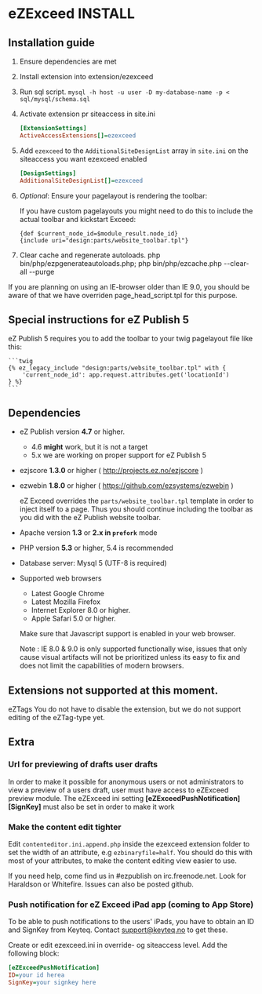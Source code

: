 eZExceed INSTALL
================

Installation guide
------------------

1. Ensure dependencies are met
2. Install extension into extension/ezexceed
3. Run sql script. `mysql -h host -u user -D my-database-name -p < sql/mysql/schema.sql`
4. Activate extension pr siteaccess in site.ini

    ```ini
    [ExtensionSettings]
    ActiveAccessExtensions[]=ezexceed
    ```

5. Add `ezexceed` to the `AdditionalSiteDesignList` array in `site.ini` on the siteaccess you want ezexceed enabled

    ```ini
    [DesignSettings]
    AdditionalSiteDesignList[]=ezexceed
    ```
6. *Optional*: Ensure your pagelayout is rendering the toolbar:
    
    If you have custom pagelayouts you might need to do this to include the actual toolbar and kickstart Exceed:

    ```smarty
    {def $current_node_id=$module_result.node_id}
    {include uri="design:parts/website_toolbar.tpl"}
    ```

7. Clear cache and regenerate autoloads.
   php bin/php/ezpgenerateautoloads.php; php bin/php/ezcache.php --clear-all --purge

If you are planning on using an IE-browser older than IE 9.0, you should be aware of that we have overriden page_head_script.tpl for this purpose.

Special instructions for eZ Publish 5
-------------------------------------

eZ Publish 5 requires you to add the toolbar to your twig pagelayout file like this:

    ```twig
    {% ez_legacy_include "design:parts/website_toolbar.tpl" with {
        'current_node_id': app.request.attributes.get('locationId')
    } %}
    ```

Dependencies
------------
* eZ Publish version **4.7** or higher.
  * 4.6 **might** work, but it is not a target
  * 5.x we are working on proper support for eZ Publish 5
* ezjscore **1.3.0** or higher ( http://projects.ez.no/ezjscore )
* ezwebin **1.8.0** or higher ( https://github.com/ezsystems/ezwebin )

    eZ Exceed overrides the `parts/website_toolbar.tpl` template in order to inject itself to a page.
    Thus you should continue including the toolbar as you did with the eZ Publish website toolbar.

* Apache version **1.3** or **2.x in `prefork`** mode
* PHP version **5.3** or higher, 5.4 is recommended
* Database server: Mysql 5 (UTF-8 is required)
* Supported web browsers
  * Latest Google Chrome
  * Latest Mozilla Firefox 
  * Internet Explorer 8.0 or higher.
  * Apple Safari 5.0 or higher.

   Make sure that Javascript support is enabled in your web browser.

   Note : IE 8.0 & 9.0 is only supported functionally wise, issues that only cause
           visual artifacts will not be prioritized unless its easy to fix and does
           not limit the capabilities of modern browsers.


Extensions not supported at this moment.
---------------------------------------

eZTags
    You do not have to disable the extension, but we do not support editing of the eZTag-type yet.

## Extra

### Url for previewing of drafts user drafts
In order to make it possible for anonymous users or not administrators to view a preview of a users draft, user must have access to eZExceed preview module.
The eZExceed ini setting **[eZExceedPushNotification][SignKey]** must also be set in order to make it work

### Make the content edit tighter

Edit `contenteditor.ini.append.php` inside the ezexceed extension folder to set the width of an attribute, e.g `ezbinaryfile=half`. You should do this with most of your attributes, to make the content editing view easier to use.

If you need help, come find us in #ezpublish on irc.freenode.net. Look for Haraldson or Whitefire. Issues can also be posted github.

### Push notification for eZ Exceed iPad app (coming to App Store)

To be able to push notifications to the users' iPads, you have to obtain an ID and SignKey from Keyteq. Contact support@keyteq.no to get these.

Create or edit ezexceed.ini in override- og siteaccess level. Add the following block:

```ini
[eZExceedPushNotification]
ID=your id herea
SignKey=your signkey here
```
